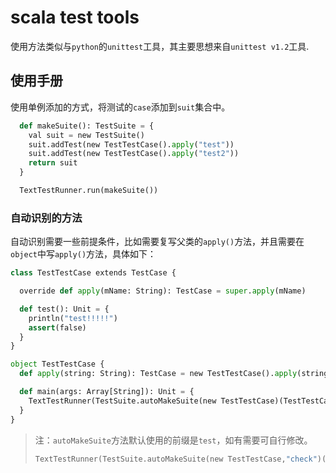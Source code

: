# scala test tools

使用方法类似与`python`的`unittest`工具，其主要思想来自`unittest v1.2`工具.

## 使用手册


使用单例添加的方式，将测试的`case`添加到`suit`集合中。
```python
  def makeSuite(): TestSuite = {
    val suit = new TestSuite()
    suit.addTest(new TestTestCase().apply("test"))
    suit.addTest(new TestTestCase().apply("test2"))
    return suit
  }

  TextTestRunner.run(makeSuite())
```

### 自动识别的方法

自动识别需要一些前提条件，比如需要复写父类的`apply()`方法，并且需要在`object`中写`apply()`方法，具体如下：
```python
class TestTestCase extends TestCase {

  override def apply(mName: String): TestCase = super.apply(mName)

  def test(): Unit = {
    println("test!!!!!")
    assert(false)
  }
}

object TestTestCase {
  def apply(string: String): TestCase = new TestTestCase().apply(string)

  def main(args: Array[String]): Unit = {
    TextTestRunner(TestSuite.autoMakeSuite(new TestTestCase)(TestTestCase))
  }
}
```

> 注：`autoMakeSuite`方法默认使用的前缀是`test`，如有需要可自行修改。
> ```python
> TextTestRunner(TestSuite.autoMakeSuite(new TestTestCase,"check")(TestTestCase)) // 以`check`为前缀
> ```


